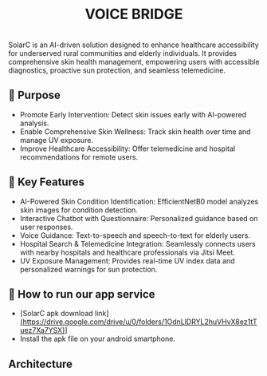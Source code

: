 <br>

<p align="center">
<img src="" />
</p>

<h1 align="center">VOICE BRIDGE</h1>

<br>
SolarC is an AI-driven solution designed to enhance healthcare accessibility for underserved rural communities and elderly individuals. It provides comprehensive skin health management, empowering users with accessible diagnostics, proactive sun protection, and seamless telemedicine.

## 🌻 Purpose
- Promote Early Intervention: Detect skin issues early with AI-powered analysis.
- Enable Comprehensive Skin Wellness: Track skin health over time and manage UV exposure.
- Improve Healthcare Accessibility: Offer telemedicine and hospital recommendations for remote users.

  
## 🔑 Key Features
- AI-Powered Skin Condition Identification: EfficientNetB0 model analyzes skin images for condition detection.
- Interactive Chatbot with Questionnaire: Personalized guidance based on user responses.
- Voice Guidance: Text-to-speech and speech-to-text for elderly users.
- Hospital Search & Telemedicine Integration: Seamlessly connects users with nearby hospitals and healthcare professionals via Jitsi Meet.
- UV Exposure Management: Provides real-time UV index data and personalized warnings for sun protection.

## 📱 How to run our app service
- [SolarC apk download link][(https://drive.google.com/drive/u/0/folders/1OdnLlDRYL2huVHvX8ez1tTuez7Xa7YSX)](https://drive.google.com/drive/folders/1pzuCWMWWPgkRfc13wPaOTt-7bwnggEbE)]
- Install the apk file on your android smartphone.

## Architecture
